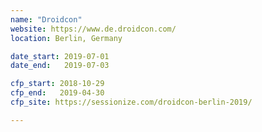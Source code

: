 ```yaml
---
name: "Droidcon"
website: https://www.de.droidcon.com/
location: Berlin, Germany

date_start: 2019-07-01
date_end:   2019-07-03

cfp_start: 2018-10-29
cfp_end:   2019-04-30
cfp_site: https://sessionize.com/droidcon-berlin-2019/

---
```

